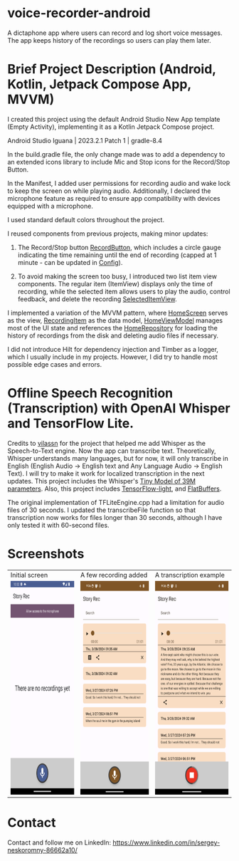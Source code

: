 # voice-recorder-android

A dictaphone app where users can record and log short voice messages. The app keeps history of the
recordings so users can play them later.

# Brief Project Description (Android, Kotlin, Jetpack Compose App, MVVM)

I created this project using the default Android Studio New App template (Empty Activity),
implementing it as a Kotlin Jetpack Compose project.

Android Studio Iguana | 2023.2.1 Patch 1 | gradle-8.4

In the build.gradle file, the only change made was to add a dependency to an extended icons library
to include Mic and Stop icons for the Record/Stop Button.

In the Manifest, I added user permissions for recording audio and wake lock to keep the screen on
while playing audio. Additionally, I declared the microphone feature as required to ensure app
compatibility with devices equipped with a microphone.

I used standard default colors throughout the project.

I reused components from previous projects, making minor updates:

1. The Record/Stop button [RecordButton](https://github.com/sergenes/voice-recorder-android/blob/main/app/src/main/java/com/sergey/nes/recorder/ui/components/RecordButton.kt), which includes a circle gauge indicating the time
   remaining until the end of recording (capped at 1 minute - can be updated in [Config](https://github.com/sergenes/voice-recorder-android/blob/main/app/src/main/java/com/sergey/nes/recorder/app/Config.kt)).

2. To avoid making the screen too busy, I introduced two list item view components. The regular
   item (ItemView) displays only the time of recording, while the selected item allows users to play
   the audio, control feedback, and delete the recording [SelectedItemView](https://github.com/sergenes/voice-recorder-android/blob/main/app/src/main/java/com/sergey/nes/recorder/ui/components/ItemViews.kt).

I implemented a variation of the MVVM pattern, where [HomeScreen](https://github.com/sergenes/voice-recorder-android/blob/main/app/src/main/java/com/sergey/nes/recorder/ui/home/HomeScreen.kt) serves as the view, [RecordingItem](https://github.com/sergenes/voice-recorder-android/blob/main/app/src/main/java/com/sergey/nes/recorder/models/DataModels.kt) as
the data model, [HomeViewModel](https://github.com/sergenes/voice-recorder-android/blob/main/app/src/main/java/com/sergey/nes/recorder/ui/home/HomeViewModel.kt) manages most of the UI state and references the [HomeRepository](https://github.com/sergenes/voice-recorder-android/blob/main/app/src/main/java/com/sergey/nes/recorder/ui/home/HomeRepository.kt) for
loading the history of recordings from the disk and deleting audio files if necessary.

I did not introduce Hilt for dependency injection and Timber as a logger, which I usually include in
my projects. However, I did try to handle most possible edge cases and errors.

# Offline Speech Recognition (Transcription) with OpenAI Whisper and TensorFlow Lite.

Credits to [vilassn](https://github.com/vilassn/whisper_android) for the project that helped me add Whisper as the Speech-to-Text engine. Now the app can transcribe text. Theoretically, Whisper understands many languages, but for now, it will only transcribe in English (English Audio -> English text and Any Language Audio -> English Text). I will try to make it work for localized transcription in the next updates.
This project includes the Whisper's [Tiny Model of 39M parameters](https://github.com/openai/whisper/blob/main/model-card.md).
Also, this project includes [TensorFlow-light](https://www.tensorflow.org/lite), and [FlatBuffers](https://github.com/google/flatbuffers).

The original implementation of TFLiteEngine.cpp had a limitation for audio files of 30 seconds. I updated the transcribeFile function so that transcription now works for files longer than 30 seconds, although I have only tested it with 60-second files.

# Screenshots

<table>
  <tr>
    <td>Initial screen</td>
     <td>A few recording added</td>
     <td>A transcription example</td>
  </tr>
  <tr>
    <td><img src="screen1.png" width=270 height=480></td>
    <td><img src="screen2.png" width=270 height=480></td>
    <td><img src="screen3.png" width=270 height=480></td>
  </tr>
 </table>

Contact
=================================
Contact and follow me on LinkedIn: https://www.linkedin.com/in/sergey-neskoromny-86662a10/